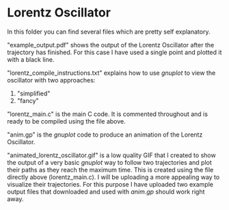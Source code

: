 # Lorentz Oscillator

In this folder you can find several files which are pretty self explanatory. 
  
"example_output.pdf" shows the output of the Lorentz Oscillator after the trajectory has finished. For this case I have used a single point and plotted it with a black line.
  
 "lorentz_compile_instructions.txt" explains how to use *gnuplot* to view the oscillator with two approaches:
  
  1. "simplified" 
  2. "fancy"
  
 "lorentz_main.c" is the main C code. It is commented throughout and is ready to be compiled using the file above.
 
 "anim.gp" is the *gnuplot* code to produce an animation of the Lorentz Oscillator.
 
 "animated_lorentz_oscillator.gif" is a low quality GIF that I created to show the output of a very basic *gnuplot* way to follow two trajectories and plot their paths as they reach the maximum time. This is created using the file directly above (lorentz_main.c). I will be uploading a more appealing way to visualize their trajectories. For this purpose I have uploaded two example output files that downloaded and used with *anim.gp* should work right away.
  
